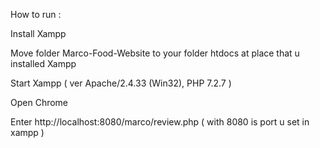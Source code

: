 
How to run :

  Install Xampp 

  Move folder Marco-Food-Website to your folder htdocs at place that u installed Xampp

  Start Xampp ( ver Apache/2.4.33 (Win32), PHP 7.2.7 )
  
  Open  Chrome 
  
  Enter http://localhost:8080/marco/review.php ( with 8080 is port u set in xampp )
